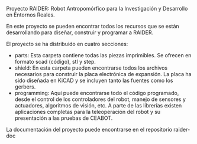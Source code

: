 Proyecto RAIDER: Robot Antropomórfico para la Investigación y Desarrollo en Entornos Reales.

En este proyecto se pueden encontrar todos los recursos que se están desarrollando para diseñar, construir y programar a RAIDER. 

El proyecto se ha distribuido en cuatro secciones:

- parts: Esta carpeta contiene todas las piezas imprimibles. Se ofrecen en formato scad (código), stl y step.
- shield: En esta carpeta pueden encontrarse todos los archivos necesarios para construir la placa electrónica de expansión. La placa ha sido diseñada en KiCAD y se incluyen tanto las fuentes como los gerbers.
- programming: Aquí puede encontrarse todo el código programado, desde el control de los controladores del robot, manejo de sensores y actuadores, algoritmos de visión, etc. A parte de las librerías existen aplicaciones completas para la teleoperación del robot y su presentación a las pruebas de CEABOT.

La documentación del proyecto puede encontrarse en el repositorio raider-doc

